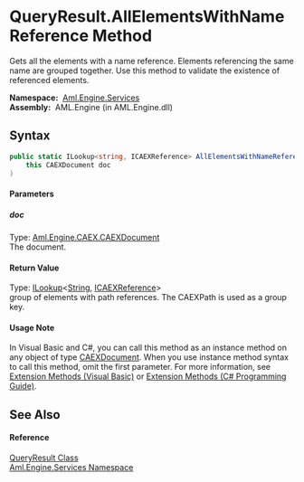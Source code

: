 QueryResult.AllElementsWithNameReference Method
===============================================
Gets all the elements with a name reference. Elements referencing the same name are grouped together. Use this method to validate the existence of referenced elements.

  **Namespace:**  [Aml.Engine.Services][1]  
  **Assembly:**  AML.Engine (in AML.Engine.dll)

Syntax
------

```csharp
public static ILookup<string, ICAEXReference> AllElementsWithNameReference(
	this CAEXDocument doc
)
```

#### Parameters

##### *doc*
Type: [Aml.Engine.CAEX.CAEXDocument][2]  
The document.

#### Return Value
Type: [ILookup][3]&lt;[String][4], [ICAEXReference][5]>  
group of elements with path references. The CAEXPath is used as a group key.
#### Usage Note
In Visual Basic and C#, you can call this method as an instance method on any object of type [CAEXDocument][2]. When you use instance method syntax to call this method, omit the first parameter. For more information, see [Extension Methods (Visual Basic)][6] or [Extension Methods (C# Programming Guide)][7].

See Also
--------

#### Reference
[QueryResult Class][8]  
[Aml.Engine.Services Namespace][1]  

[1]: ../README.md
[2]: ../../Aml.Engine.CAEX/CAEXDocument/README.md
[3]: https://docs.microsoft.com/dotnet/api/system.linq.ilookup-2
[4]: https://docs.microsoft.com/dotnet/api/system.string
[5]: ../../Aml.Engine.Services.Interfaces/ICAEXReference/README.md
[6]: https://docs.microsoft.com/dotnet/visual-basic/programming-guide/language-features/procedures/extension-methods
[7]: https://docs.microsoft.com/dotnet/csharp/programming-guide/classes-and-structs/extension-methods
[8]: README.md
[9]: https://www.automationml.org
[10]: ../../icons/logoShade.png